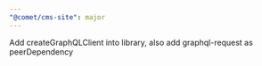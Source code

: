 ```yaml
---
"@comet/cms-site": major
---
```


Add createGraphQLClient into library, also add graphql-request as peerDependency
